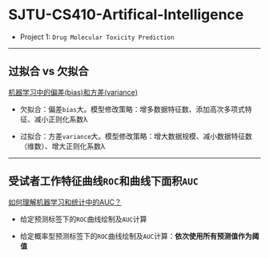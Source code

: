 # SJTU-CS410-Artifical-Intelligence

 - Project 1: `Drug Molecular Toxicity Prediction`
 
 --------------------
 
 ## 过拟合 vs 欠拟合

[机器学习中的偏差(bias)和方差(variance)](https://blog.csdn.net/mingtian715/article/details/53789487)

 - 欠拟合：偏差`bias`大。模型修改策略：增多数据特征数、添加高次多项式特征、减小正则化系数λ
 
 - 过拟合：方差`variance`大。模型修改策略：增大数据规模、减小数据特征数（维数）、增大正则化系数λ

------------------------

## 受试者工作特征曲线`ROC`和曲线下面积`AUC`

[如何理解机器学习和统计中的AUC？](https://www.zhihu.com/question/39840928)

 - 给定预测标签下的`ROC`曲线绘制及`AUC`计算
 
 - 给定概率型预测标签下的`ROC`曲线绘制及`AUC`计算：**依次使用所有预测值作为阈值**
